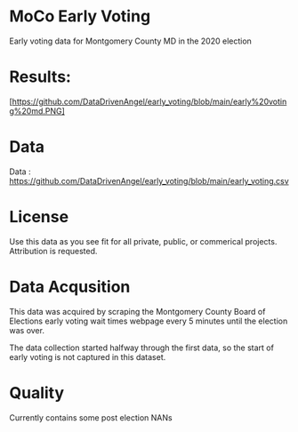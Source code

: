 # MoCo Early Voting
Early voting data for Montgomery County MD in the 2020 election

# Results:

[https://github.com/DataDrivenAngel/early_voting/blob/main/early%20voting%20md.PNG]

# Data

Data : https://github.com/DataDrivenAngel/early_voting/blob/main/early_voting.csv


# License

Use this data as you see fit for all private, public, or commerical projects. Attribution is requested. 

# Data Acqusition

This data was acquired by scraping the Montgomery County Board of Elections early voting wait times webpage every 5 minutes until the election was over. 

The data collection started halfway through the first data, so the start of early voting is not captured in this dataset.

# Quality

Currently contains some post election NANs
